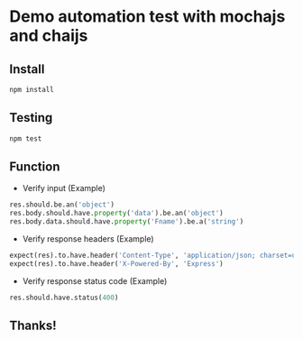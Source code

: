 # Demo automation test with mochajs and chaijs

## Install

```bash
npm install
```

## Testing

```bash
npm test

```
## Function
- Verify input (Example)
```python
res.should.be.an('object')
res.body.should.have.property('data').be.an('object')
res.body.data.should.have.property('Fname').be.a('string')
````

- Verify response headers (Example)

```python
expect(res).to.have.header('Content-Type', 'application/json; charset=utf-8')
expect(res).to.have.header('X-Powered-By', 'Express')
```

- Verify response status code (Example)

```python
res.should.have.status(400)
```

## Thanks!
